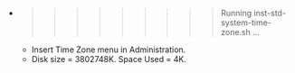 * >>>>>>>>> Running inst-std-system-time-zone.sh ...
  * Insert Time Zone menu in Administration.
  * Disk size = 3802748K. Space Used = 4K.
